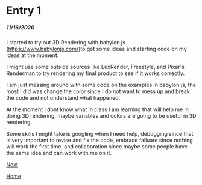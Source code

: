 # Entry 1
##### 11/16/2020

I started to try out 3D Rendering with babylon.js (https://www.babylonjs.com/)to get some ideas and starting code on my ideas at the moment.

I might use some outside sources like LuxRender, Freestyle, and Pixar's Renderman to try rendering my final product to see if it works correctly. 

I am just messing around with some code on the examples in babylon.js, the most I did was change the color since I do not want to mess up and break the code and not understand what happened. 

At the moment I dont know what in class I am learning that will help me in doing 3D rendering, maybe variables and colors are going to be useful in 3D rendering. 

Some skills I might take is googling when I need help, debugging since that is very important to revise and fix the code, embrace failuare since nothing will work the first time, and collaboration since maybe some people have the same idea and can work with me on it. 


[Next](entry02.md)

[Home](../README.md)
